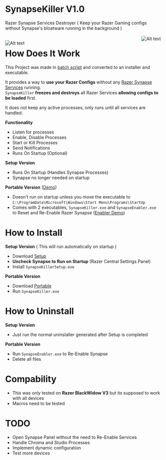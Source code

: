 # SynapseKiller V1.0 
Razer Synapse Services Destroyer ( Keep your Razer Gaming configs without Synapse's bloatware running in the background )
<br></br>
<img src="https://i.ibb.co/XXBx11G/razer-blackwidow-chroma-gif-5.gif" style="float: right" alt="Alt text" title="Optional title">


<img src="https://i.ibb.co/Yh5sHBb/Razer-SServices.png" alt="Alt text" style="float: left" title="Optional title">


# How Does It Work
This Project was made in [batch  script](https://en.wikipedia.org/wiki/Batch_file) and converted to an installer and executable.

It provides a way to **use your Razer Configs** without any [Razer Synapse Services](https://www.razer.com/synapse-3) running.</br>
`SynapseKiller` **freezes and destroys** all Razer Services **allowing configs to be loaded** first.

It does not keep any active processes, only runs until all services are handled.

**Functionality**
* Listen for processes
* Enable, Disable Processes
* Start or Kill Processes
* Send Notifications
* Runs On Startup (Optional)

**Setup Version**
* Runs On Startup (Handles Synapse Processes)
* Synapse no longer needed on startup

**Portable Version** ([Demo](https://streamable.com/qdkoq3))
* Doesn't run on startup unless you move the executable to `C:\ProgramData\Microsoft\Windows\Start Menu\Programs\StartUp`
* Comes with 2 executables, `SynapseKiller.exe` and `SynapseEnabler.exe` to Reset and Re-Enable Razer Synapse ([Enabler Demo](https://streamable.com/12p2ob))

# How to Install
**Setup Version** ( This will run automatically on startup )
* Download [Setup](https://github.com/NxRoot/SynapseKiller/releases/tag/Latest)
* **Uncheck Synapse to Run on Startup** (Razer Central Settings Panel)
* Install `SynapseKillerSetup.exe`

**Portable Version**
* Download [Portable](https://github.com/NxRoot/SynapseKiller/releases/tag/Latest)
* Run `SynapseKiller.exe`

# How to Uninstall
**Setup Version**
* Just run the normal uninstaller generated after Setup is completed

**Portable Version**
* Run `SynapseEnabler.exe` to Re-Enable Synapse
* Delete all files

# Compability
* This was only tested on **Razer BlackWidow V3** but its supposed to work with all devices
* Macros need to be tested

# TODO
* Open Synapse Panel without the need to Re-Enable Services
* Handle Chroma and Studio Processes
* Implement dynamic configuration
* Test more devices

